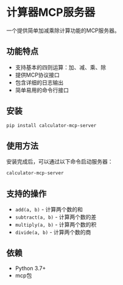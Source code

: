 # 计算器MCP服务器

一个提供简单加减乘除计算功能的MCP服务器。

## 功能特点

- 支持基本的四则运算：加、减、乘、除
- 提供MCP协议接口
- 包含详细的日志输出
- 简单易用的命令行接口

## 安装

```bash
pip install calculator-mcp-server
```

## 使用方法

安装完成后，可以通过以下命令启动服务器：

```bash
calculator-mcp-server
```

## 支持的操作

- `add(a, b)` - 计算两个数的和
- `subtract(a, b)` - 计算两个数的差
- `multiply(a, b)` - 计算两个数的积
- `divide(a, b)` - 计算两个数的商

## 依赖

- Python 3.7+ 
- mcp包